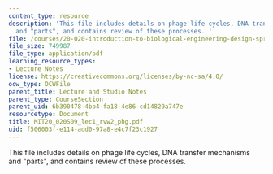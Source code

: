 ```yaml
---
content_type: resource
description: 'This file includes details on phage life cycles, DNA transfer mechanisms
  and "parts", and contains review of these processes. '
file: /courses/20-020-introduction-to-biological-engineering-design-spring-2009/f506003fe114add097a8e4c7f23c1927_MIT20_020S09_lec1_rvw2_phg.pdf
file_size: 749987
file_type: application/pdf
learning_resource_types:
- Lecture Notes
license: https://creativecommons.org/licenses/by-nc-sa/4.0/
ocw_type: OCWFile
parent_title: Lecture and Studio Notes
parent_type: CourseSection
parent_uid: 6b390478-4bb4-fa18-4e86-cd14829a747e
resourcetype: Document
title: MIT20_020S09_lec1_rvw2_phg.pdf
uid: f506003f-e114-add0-97a8-e4c7f23c1927
---
```

This file includes details on phage life cycles, DNA transfer mechanisms and "parts", and contains review of these processes. 